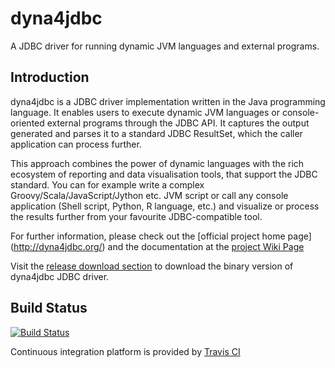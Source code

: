 # dyna4jdbc 

A JDBC driver for running dynamic JVM languages and external programs.

## Introduction

dyna4jdbc is a JDBC driver implementation written in the Java programming language. It enables users to execute dynamic JVM languages or console-oriented external programs through the JDBC API. It captures the output generated and parses it to a standard JDBC ResultSet, which the caller application can process further. 

This approach combines the power of dynamic languages with the rich ecosystem of reporting and data visualisation tools, that support the JDBC standard. You can for example write a complex Groovy/Scala/JavaScript/Jython etc. JVM script or call any console application (Shell script, Python, R language, etc.) and visualize or process the results further from your favourite JDBC-compatible tool. 

For further information, please check out the [official project home page] (http://dyna4jdbc.org/) and the documentation at the [project Wiki Page](https://github.com/peter-gergely-horvath/dyna4jdbc/wiki)

Visit the [release download section](https://github.com/peter-gergely-horvath/dyna4jdbc/releases) to download the binary version of dyna4jdbc JDBC driver. 

## Build Status

[![Build Status](https://travis-ci.org/peter-gergely-horvath/dyna4jdbc.svg?branch=master)](https://travis-ci.org/peter-gergely-horvath/dyna4jdbc)

Continuous integration platform is provided by [Travis CI](https://travis-ci.org/)
